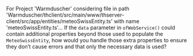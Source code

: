 For Project 'Warmduscher' considering file in path 'Warmduscher/thclient/src/main/www/thserver-client/src/app/entities/meteoSwissEntity.ts' with name 'meteoSwissEntity.ts'... 
If the `data` parameter in `ofWebService()` could contain additional properties beyond those used to populate the `MeteoSwissEntity`, how would you handle those extra properties to ensure they don’t cause errors and that only the necessary data is used?